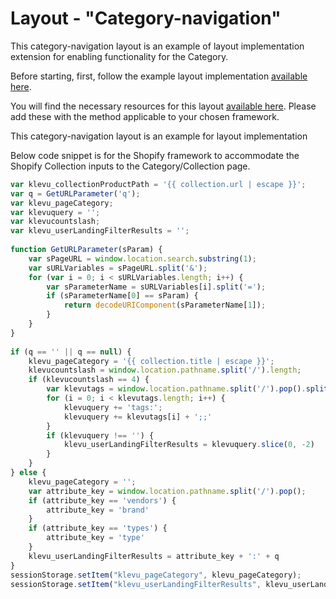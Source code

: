 # Layout - "Category-navigation"

This category-navigation layout is an example of layout implementation extension for enabling 
functionality for the Category.

Before starting, first, follow the example layout implementation [available here](/layout/layout-001).

You will find the necessary resources for this layout 
[available here](/layout/category-navigation/resources).
Please add these with the method applicable to your chosen framework.

This category-navigation layout is an example for layout implementation  

Below code snippet is for the Shopify framework to accommodate the Shopify Collection inputs to the Category/Collection page.

```js
var klevu_collectionProductPath = '{{ collection.url | escape }}';
var q = GetURLParameter('q');
var klevu_pageCategory;
var klevuquery = '';
var klevucountslash;
var klevu_userLandingFilterResults = '';
  
function GetURLParameter(sParam) {
    var sPageURL = window.location.search.substring(1);
    var sURLVariables = sPageURL.split('&');
    for (var i = 0; i < sURLVariables.length; i++) {
        var sParameterName = sURLVariables[i].split('=');
        if (sParameterName[0] == sParam) {
            return decodeURIComponent(sParameterName[1]);
        }
    }
}
  
if (q == '' || q == null) {
    klevu_pageCategory = '{{ collection.title | escape }}';
    klevucountslash = window.location.pathname.split('/').length;
    if (klevucountslash == 4) {
        var klevutags = window.location.pathname.split('/').pop().split('+');
        for (i = 0; i < klevutags.length; i++) {
            klevuquery += 'tags:';
            klevuquery += klevutags[i] + ';;'
        }
        if (klevuquery !== '') {
            klevu_userLandingFilterResults = klevuquery.slice(0, -2)
        }
    }
} else {
    klevu_pageCategory = '';
    var attribute_key = window.location.pathname.split('/').pop();
    if (attribute_key == 'vendors') {
        attribute_key = 'brand'
    }
    if (attribute_key == 'types') {
        attribute_key = 'type'
    }
    klevu_userLandingFilterResults = attribute_key + ':' + q
}
sessionStorage.setItem("klevu_pageCategory", klevu_pageCategory);
sessionStorage.setItem("klevu_userLandingFilterResults", klevu_userLandingFilterResults);
```